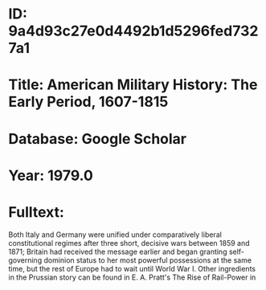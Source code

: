 # ID: 9a4d93c27e0d4492b1d5296fed7327a1
# Title: American Military History: The Early Period, 1607-1815
# Database: Google Scholar
# Year: 1979.0
# Fulltext:
Both Italy and Germany were unified under comparatively liberal constitutional regimes after three short, decisive wars between 1859 and 1871; Britain had received the message earlier and began granting self-governing dominion status to her most powerful possessions at the same time, but the rest of Europe had to wait until World War I. Other ingredients in the Prussian story can be found in E. A. Pratt's The Rise of Rail-Power in